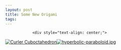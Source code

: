 ```yaml
---
layout: post
title: Some New Origami
tags:
---
```



                <div style="text-align: center;">
<a href='/uploads/curler-cuboctahedron.jpg' title='Curler Cuboctahedron'><img src='/uploads/curler-cuboctahedron.thumbnail.jpg' alt='Curler Cuboctahedron' /></a><a href='/uploads/hyperbolic-paraboloid.jpg' title='hyperbolic-paraboloid.jpg'><img src='/uploads/hyperbolic-paraboloid.thumbnail.jpg' alt='hyperbolic-paraboloid.jpg' /></a>
</div>
